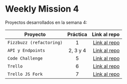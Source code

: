 # Weekly Mission 4

Proyectos desarrollados en la semana 4:

| Proyecto | Práctica | Link al repo |
| ------------- |:-------------:| -----:|
|`Fizzbuzz (refactoring)`|1|[Link al repo](https://github.com/AndresSantiago08/Refactoring)|
|`API y Endpoints`|2, 3 y 4|[Link al repo](https://github.com/AndresSantiago08/Creating_API)|
|`Code Challenge`|5|[Link al repo](https://github.com/AndresSantiago08/Code_Challenge)|
|`Trello`|6|[Link al repo](https://github.com/AndresSantiago08/Trello_API)|
|`Trello JS Fork`|7|[Link al repo]()|

